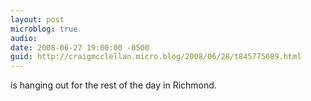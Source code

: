 ```yaml
---
layout: post
microblog: true
audio: 
date: 2008-06-27 19:00:00 -0500
guid: http://craigmcclellan.micro.blog/2008/06/28/t845775689.html
---
```

is hanging out for the rest of the day in Richmond.
